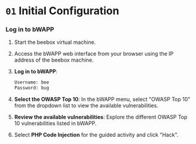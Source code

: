 # `01` Initial Configuration

### **Log in to bWAPP**

1. Start the beebox virtual machine.
2. Access the bWAPP web interface from your browser using the IP address of the beebox machine.
3. **Log in to bWAPP**:

    ```bash
    Username: bee
    Password: bug
    ```

4. **Select the OWASP Top 10**: In the bWAPP menu, select "OWASP Top 10" from the dropdown list to view the available vulnerabilities.
5. **Review the available vulnerabilities**: Explore the different OWASP Top 10 vulnerabilities listed in bWAPP.
6. Select **PHP Code Injection** for the guided activity and click "Hack".
